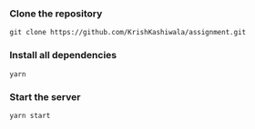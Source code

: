 ### Clone the repository
`` git clone https://github.com/KrishKashiwala/assignment.git ``
<br/>
### Install all dependencies
`` yarn ``
### Start the server
`` yarn start ``
